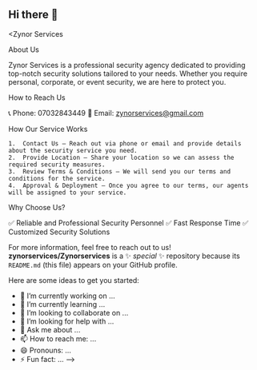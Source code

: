 ## Hi there 👋

<Zynor Services

About Us

Zynor Services is a professional security agency dedicated to providing top-notch security solutions tailored to your needs. Whether you require personal, corporate, or event security, we are here to protect you.

How to Reach Us

📞 Phone: 07032843449
📧 Email: zynorservices@gmail.com

How Our Service Works

	1.	Contact Us – Reach out via phone or email and provide details about the security service you need.
	2.	Provide Location – Share your location so we can assess the required security measures.
	3.	Review Terms & Conditions – We will send you our terms and conditions for the service.
	4.	Approval & Deployment – Once you agree to our terms, our agents will be assigned to your service.

Why Choose Us?

✅ Reliable and Professional Security Personnel
✅ Fast Response Time
✅ Customized Security Solutions

For more information, feel free to reach out to us!
**zynorservices/Zynorservices** is a ✨ _special_ ✨ repository because its `README.md` (this file) appears on your GitHub profile.

Here are some ideas to get you started:

- 🔭 I’m currently working on ...
- 🌱 I’m currently learning ...
- 👯 I’m looking to collaborate on ...
- 🤔 I’m looking for help with ...
- 💬 Ask me about ...
- 📫 How to reach me: ...
- 😄 Pronouns: ...
- ⚡ Fun fact: ...
-->
